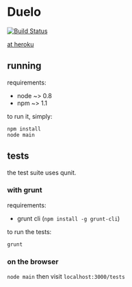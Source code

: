 # Duelo

[![Build Status](https://travis-ci.org/jpbochi/duelo.png?branch=master)](https://travis-ci.org/jpbochi/duelo)

[at heroku](http://shrouded-spire-4864.herokuapp.com/)

## running

requirements:

* node ~> 0.8
* npm ~> 1.1

to run it, simply:

```
npm install
node main
```

## tests

the test suite uses qunit.

### with grunt

requirements:

* grunt cli (`npm install -g grunt-cli`)

to run the tests:

```
grunt
```

### on the browser

`node main` then visit `localhost:3000/tests`
